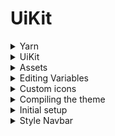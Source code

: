 # UiKit

<details><summary>Yarn</summary>
<p>
  
https://yarnpkg.com/pt-br/

Getting Started

```ps
npm install -g yarn
```

hyper
	
```hyper
yarn doctor
output>	yarn run v1.22.17
```
	
</p>
</details>		

<details><summary>UiKit</summary>
<p>
	
https://getuikit.com	
	
```ps
c:\Dev\Angular\> git clone git://github.com/uikit/uikit.git	
```	
	
</p>
</details>		

<details><summary>Assets</summary>
<p>
	
https://github.com/balta-io/7187/tree/master/assets
	
</p>
</details>		

<details><summary>Editing Variables</summary>
	
c:\Dev\Angular\uikit\> 
```
code .
```
	
```
src/	
    less/				< choosen by affinity						 
        components/*						 
            variables.less						 
        themes/*						 
    scss/						 
```
						 
<details><summary>variables.less</summary>						 
<p>
	
```less
//
// Component: Variables
//
// ========================================================================


// Global variables
// ========================================================================

//
// Typography
//

@global-font-family:            'Montserrat',sans-serif;
@global-font-size:              16px;
@global-line-height:            1.5;        // 24px

@global-xxlarge-font-size:      2.625rem;   // 42px
@global-xlarge-font-size:       2rem;       // 32px
@global-large-font-size:        1.5rem;     // 24px
@global-medium-font-size:       1.25rem;    // 20px
@global-small-font-size:        0.875rem;   // 14px

//
// Colors
//

@global-color:                  #666;
@global-emphasis-color:         #333;
@global-muted-color:            #999;

@global-link-color:             #8726d3;
@global-link-hover-color:       #6f20ad;

@global-inverse-color:          #fff;

//
// Backgrounds
//

@global-background:             #fff;

@global-muted-background:       #f8f8f8;
@global-primary-background:     #ff8429;
@global-secondary-background:   #ffc84d;

@global-success-background:     #43de7f;
@global-warning-background:     #f9d84b;
@global-danger-background:      #f04141;

//
// Borders
//

@global-border-width:           1px;
@global-border:                 #e5e5e5;

//
// Box-Shadows
//

@global-small-box-shadow:       0 2px 8px rgba(0,0,0,0.08);
@global-medium-box-shadow:      0 5px 15px rgba(0,0,0,0.16);
@global-large-box-shadow:       0 14px 25px rgba(0,0,0,0.16);
@global-xlarge-box-shadow:      0 28px 50px rgba(0,0,0,0.16);

//
// Spacings
//

// Used in margin, secion, list

@global-margin:                 20px;
@global-small-margin:           10px;
@global-medium-margin:          40px;
@global-large-margin:           70px;
@global-xlarge-margin:          140px;

// Used in grid, column, container, align, card, padding

@global-gutter:                 30px;
@global-small-gutter:           15px;
@global-medium-gutter:          40px;
@global-large-gutter:           70px;

//
// Controls
//

@global-control-height:         40px;
@global-control-small-height:   30px;
@global-control-large-height:   55px;

//
// Z-index
//

@global-z-index:                1000;	
```
	
</p>	
</details>			

</details>			

<details><summary>Custom icons</summary>						 
<p>
	
https://getuikit.com/docs/icon

Copy all from

```
uikit\assets\svg		
	bruce-01.svg
	bruce-02.svg
	bruce-03.svg
	bruce-04.svg
	icon-color-dark.svg
	icon-color-light.svg
	logo-color-dark.svg
	logo-color-light.svg
```

New Folder
	
```
uikit/custom/icons
```
	
Paste	
</p>
</details>			

<details><summary>Compiling the theme</summary>
<p>
	
wt
	
```ps
yarn install
yarn compile
```	

Folder 

```	
dist/ yellowed	
```	
</p>
</details>				
	
<details><summary>Initial setup</summary>
<p>
	
Move to folder **c:\dev\angular\**

```	
ng: Angular
```	

Create a new workspace and an initial Angular application
	
wt

```ps
ng new petshop
? Would you like to add Angular routing? Yes
? Which stylesheet format would you like to use? CSS
```

code c:\dev\angular\petshop

```	
src/
	index.html		
```
	
<details><summary>index.html</summary>	
	
```html	
<!doctype html>
<html lang="en">

<head>
  <meta charset="utf-8">
  <title>Dachshop</title>
  <base href="/">
  <meta name="viewport" content="width=device-width, initial-scale=1">
  <link rel="icon" type="image/x-icon" href="favicon.ico">

  <link href="https://fonts.googleapis.com/css?family=Montserrat:300" rel="stylesheet">			<
  <link rel="stylesheet" href="assets/css/uikit.min.css">						<
</head>

<body>
  <app-root></app-root>

  <script src="assets/js/uikit.min.js"></script>							<
  <script src="assets/js/uikit-icons.min.js"></script>							<
</body>

</html>	
```	
	
</details>
	
Reveal in File Explorer **src/assets**
		
Copy uikit\dist\* (only *min*)

	css/*

	js/*		

Paste **src\assets**
		

Copy favicon.ico from uikit\assets and Paste to petshop\src (https://xiconeditor.com/)
		
wt 
	
```ps	
ng serve -o	
```	
	
</p>
</details>					

<details><summary>Style Navbar</summary>	
<p>	

New Component
- Generates and/or modifies files based on a schematic (component)
	
wt
```ps	
ng generate component Navbar					(src/app/navbar)
```	

```	
	app/
		app.component.html
		navbar/
			navbar.component.html			
```	
	
<details><summary>app.component.html</summary>	
<p>		
	
```html	
<app-navbar></app-navbar>
```
	
</p>	
</details>		
		
<details><summary>navbar.component.html</summary>	
<p>		
	
```html	
<div class="uk-background-primary uk-light">
	<div class="uk-container">
		<nav class="uk-navbar-container uk-navbar-transparent uk-margin" uk-navbar>
			<div class="uk-navbar-left">
				<a class="uk-navbar-item uk-logo" href="/">
					<span class="uk-icon uk-margin-small-right" uk-icon="icon: icon-color-light; ratio: 0.15"></span>
				</a>
				<ul class="uk-navbar-nav">
					<li><a href="#">Produtos</a></li>
					<li><a href="#">Meus Pets</a></li>
					<li><a href="#">Consultas</a></li>
				</ul>
			</div>
			<div class="uk-navbar-right">
				<ul class="uk-navbar-nav">
					<li>
						<a href="#">
							<span class="uk-icon uk-margin-small-right" uk-icon="icon: cart"></span>
							<span class="uk-badge">0</span>
						</a>
					</li>
					<li>
						<a href="#">
							<span class="uk-icon uk-margin-small-right" uk-icon="icon: user"></span>
						</a>
					</li>
					<li>
						<a href="#">
							<span class="uk-icon uk-margin-small-right" uk-icon="icon: sign-out"></span>
						</a>
					</li>
				</ul>
			</div>
		</nav>
	</div>
</div>		

```
	
</p>	
</details>			
	
	
</p>
</details>					
	
